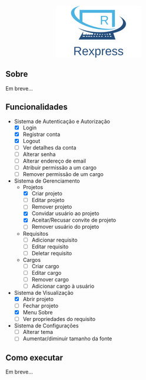 <p align="center">
<img src="src/images/logo.png">
</p>

## Sobre

Em breve...

## Funcionalidades
- Sistema de Autenticação e Autorização
  - [x] Login
  - [x] Registrar conta
  - [x] Logout
  - [ ] Ver detalhes da conta
  - [ ] Alterar senha
  - [ ] Alterar endereço de email
  - [ ] Atribuir permissão a um cargo
  - [ ] Remover permissão de um cargo

- Sistema de Gerenciamento
  - Projetos
    - [x] Criar projeto
    - [ ] Editar projeto
    - [ ] Remover projeto
    - [x] Convidar usuário ao projeto
    - [x] Aceitar/Recusar convite de projeto
    - [ ] Remover usuário do projeto
  - Requisitos
    - [ ] Adicionar requisito
    - [ ] Editar requisito
    - [ ] Deletar requisito
  - Cargos
    - [ ] Criar cargo
    - [ ] Editar cargo
    - [ ] Remover cargo
    - [ ] Adicionar cargo à usuário

- Sistema de Visualização
  - [x] Abrir projeto
  - [ ] Fechar projeto
  - [x] Menu Sobre
  - [ ] Ver propriedades do requisito

- Sistema de Configurações
  - [ ] Alterar tema
  - [ ] Aumentar/diminuir tamanho da fonte

## Como executar

Em breve...